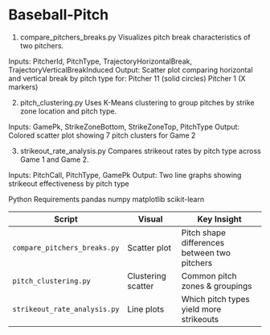 # Baseball-Pitch

1. compare_pitchers_breaks.py
Visualizes pitch break characteristics of two pitchers.

Inputs: PitcherId, PitchType, TrajectoryHorizontalBreak, TrajectoryVerticalBreakInduced
Output: Scatter plot comparing horizontal and vertical break by pitch type for:
Pitcher 11 (solid circles)
Pitcher 1 (X markers)

2. pitch_clustering.py
Uses K-Means clustering to group pitches by strike zone location and pitch type.

Inputs: GamePk, StrikeZoneBottom, StrikeZoneTop, PitchType
Output: Colored scatter plot showing 7 pitch clusters for Game 2

3. strikeout_rate_analysis.py
Compares strikeout rates by pitch type across Game 1 and Game 2.

Inputs: PitchCall, PitchType, GamePk
Output: Two line graphs showing strikeout effectiveness by pitch type


Python Requirements
pandas
numpy
matplotlib
scikit-learn

| Script                       | Visual             | Key Insight                                  |
| ---------------------------- | ------------------ | -------------------------------------------- |
| `compare_pitchers_breaks.py` | Scatter plot       | Pitch shape differences between two pitchers |
| `pitch_clustering.py`        | Clustering scatter | Common pitch zones & groupings               |
| `strikeout_rate_analysis.py` | Line plots         | Which pitch types yield more strikeouts      |
